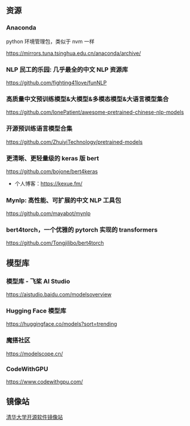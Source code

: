 ## 资源

### Anaconda

python 环境管理包，类似于 nvm 一样

https://mirrors.tuna.tsinghua.edu.cn/anaconda/archive/

### NLP 民工的乐园: 几乎最全的中文 NLP 资源库

https://github.com/fighting41love/funNLP

### 高质量中文预训练模型&大模型&多模态模型&大语言模型集合

https://github.com/lonePatient/awesome-pretrained-chinese-nlp-models

### 开源预训练语言模型合集

https://github.com/ZhuiyiTechnology/pretrained-models

### 更清晰、更轻量级的 keras 版 bert

https://github.com/bojone/bert4keras

- 个人博客：https://kexue.fm/

### Mynlp: 高性能、可扩展的中文 NLP 工具包

https://github.com/mayabot/mynlp

### bert4torch，一个优雅的 pytorch 实现的 transformers

https://github.com/Tongjilibo/bert4torch

## 模型库

### 模型库 - 飞桨 AI Studio

https://aistudio.baidu.com/modelsoverview

### Hugging Face 模型库

https://huggingface.co/models?sort=trending

### 魔搭社区

https://modelscope.cn/

### CodeWithGPU

https://www.codewithgpu.com/

## 镜像站

[清华大学开源软件镜像站](https://mirrors.tuna.tsinghua.edu.cn/)
